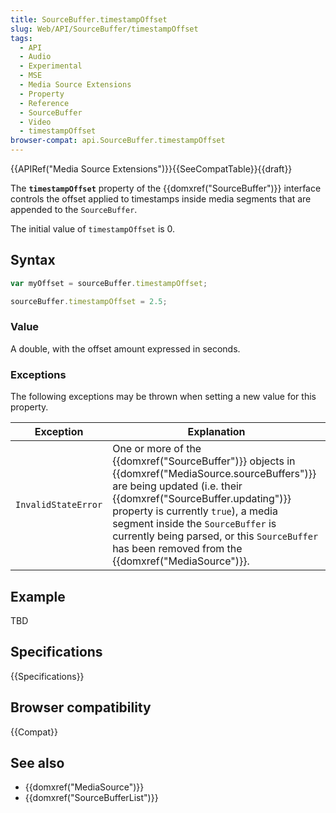 ```yaml
---
title: SourceBuffer.timestampOffset
slug: Web/API/SourceBuffer/timestampOffset
tags:
  - API
  - Audio
  - Experimental
  - MSE
  - Media Source Extensions
  - Property
  - Reference
  - SourceBuffer
  - Video
  - timestampOffset
browser-compat: api.SourceBuffer.timestampOffset
---
```

{{APIRef("Media Source Extensions")}}{{SeeCompatTable}}{{draft}}

The **`timestampOffset`** property of the
{{domxref("SourceBuffer")}} interface controls the offset applied to timestamps inside
media segments that are appended to the `SourceBuffer`.

The initial value of `timestampOffset` is 0.

## Syntax

```js
var myOffset = sourceBuffer.timestampOffset;

sourceBuffer.timestampOffset = 2.5;
```

### Value

A double, with the offset amount expressed in seconds.

### Exceptions

The following exceptions may be thrown when setting a new value for this property.

| Exception           | Explanation                                                                                                                                                                                                                                                                                                                                                                                       |
| ------------------- | ------------------------------------------------------------------------------------------------------------------------------------------------------------------------------------------------------------------------------------------------------------------------------------------------------------------------------------------------------------------------------------------------- |
| `InvalidStateError` | One or more of the {{domxref("SourceBuffer")}} objects in {{domxref("MediaSource.sourceBuffers")}} are being updated (i.e. their {{domxref("SourceBuffer.updating")}} property is currently `true`), a media segment inside the `SourceBuffer` is currently being parsed, or this `SourceBuffer` has been removed from the {{domxref("MediaSource")}}. |

## Example

TBD

## Specifications

{{Specifications}}

## Browser compatibility

{{Compat}}

## See also

- {{domxref("MediaSource")}}
- {{domxref("SourceBufferList")}}
